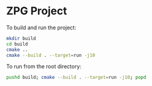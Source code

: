 # ZPG Project

To build and run the project:

```sh
mkdir build
cd build
cmake ..
cmake --build . --target=run -j10
```

To run from the root directory:

```sh
pushd build; cmake --build . --target=run -j10; popd
```